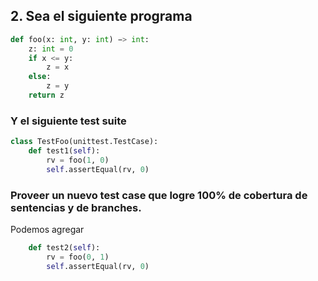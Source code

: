 ## 2. Sea el siguiente programa

```python
def foo(x: int, y: int) −> int:
    z: int = 0
    if x <= y:
        z = x
    else:
        z = y
    return z
```

### Y el siguiente test suite

```python
class TestFoo(unittest.TestCase):
    def test1(self):
        rv = foo(1, 0)
        self.assertEqual(rv, 0)
```

### Proveer un nuevo test case que logre 100% de cobertura de sentencias y de branches.

Podemos agregar

```python
    def test2(self):
        rv = foo(0, 1)
        self.assertEqual(rv, 0)
```
